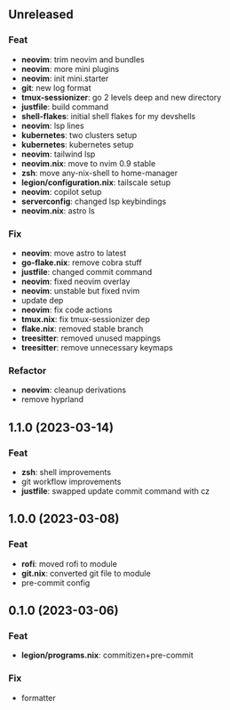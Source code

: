 ## Unreleased

### Feat

- **neovim**: trim neovim and bundles
- **neovim**: more mini plugins
- **neovim**: init mini.starter
- **git**: new log format
- **tmux-sessionizer**: go 2 levels deep and new directory
- **justfile**: build command
- **shell-flakes**: initial shell flakes for my devshells
- **neovim**: lsp lines
- **kubernetes**: two clusters setup
- **kubernetes**: kubernetes setup
- **neovim**: tailwind lsp
- **neovim.nix**: move to nvim 0.9 stable
- **zsh**: move any-nix-shell to home-manager
- **legion/configuration.nix**: tailscale setup
- **neovim**: copilot setup
- **serverconfig**: changed lsp keybindings
- **neovim.nix**: astro ls

### Fix

- **neovim**: move astro to latest
- **go-flake.nix**: remove cobra stuff
- **justfile**: changed commit command
- **neovim**: fixed neovim overlay
- **neovim**: unstable but fixed nvim
- update dep
- **neovim**: fix code actions
- **tmux.nix**: fix tmux-sessionizer dep
- **flake.nix**: removed stable branch
- **treesitter**: removed unused mappings
- **treesitter**: remove unnecessary keymaps

### Refactor

- **neovim**: cleanup derivations
- remove hyprland

## 1.1.0 (2023-03-14)

### Feat

- **zsh**: shell improvements
- git workflow improvements
- **justfile**: swapped update commit command with cz

## 1.0.0 (2023-03-08)

### Feat

- **rofi**: moved rofi to module
- **git.nix**: converted git file to module
- pre-commit config

## 0.1.0 (2023-03-06)

### Feat

- **legion/programs.nix**: commitizen+pre-commit

### Fix

- formatter

